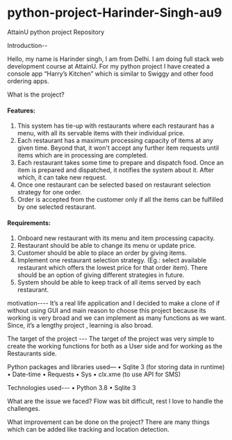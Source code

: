 # python-project-Harinder-Singh-au9
AttainU python project Repository

Introduction--

Hello, my name is Harinder singh, I am from Delhi. I am doing full stack web development course at AttainU. For my python project I have created a console app “Harry’s Kitchen” which is similar to Swiggy and other food ordering apps.

What is the project?
#### Features:
1. This system has tie-up with restaurants where each restaurant has a menu, with all its servable items with their individual price.
2. Each restaurant has a maximum processing capacity of items at any given time. Beyond that, it won't accept any further item requests until items which are in processing are completed.
3. Each restaurant takes some time to prepare and dispatch food. Once an item is prepared and dispatched, it notifies the system about it. After which, it can take new request.
4. Once one restaurant can be selected based on restaurant selection strategy for one order.
5. Order is accepted from the customer only if all the items can be fulfilled by one selected restaurant.
#### Requirements:
1. Onboard new restaurant with its menu and item processing capacity.
2. Restaurant should be able to change its menu or update price.
3. Customer should be able to place an order by giving items.
4. Implement one restaurant selection strategy. (Eg.: select available restaurant which offers the lowest price for that order item). There should be an option of giving different strategies in future.
5. System should be able to keep track of all items served by each restaurant.

motivation----
It’s a real life application and I decided to make a clone of if without using GUI and main reason to choose this project because its working is very broad and we can implement as many functions as we want. Since, it’s a lengthy project , learning is also broad.


The target of the project ---
The target of the project was very simple to create the working functions for both as a User side and for working as the Restaurants side.

Python packages and libraries used—
•	Sqlite 3 (for storing data in runtime)
•	Date-time
•	Requests
•	Sys
•	clx.xme (to use API for SMS) 


Technologies used---
•	Python 3.8
•	Sqlite 3

What are the issue we faced?
Flow was bit difficult, rest I love to handle the challenges.

What improvement can be done on the project?
There are many things which can be added like tracking and location detection.

